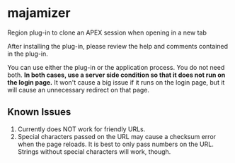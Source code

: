 # majamizer
Region plug-in to clone an APEX session when opening in a new tab

After installing the plug-in, please review the help and comments contained in the plug-in.

You can use either the plug-in or the application process. You do not need both. **In both cases, use a server side condition so that it does not run on the login page.** It won't cause a big issue if it runs on the login page, but it will cause an unnecessary redirect on that page.

## Known Issues

1. Currently does NOT work for friendly URLs.
2. Special characters passed on the URL may cause a checksum error when the page reloads. It is best to only pass numbers on the URL. Strings without special characters will work, though.
